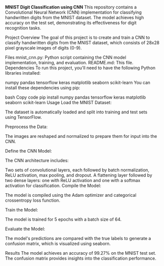 **MNIST Digit Classification using CNN**
This repository contains a Convolutional Neural Network (CNN) implementation for classifying handwritten digits from the MNIST dataset. The model achieves high accuracy on the test set, demonstrating its effectiveness for digit recognition tasks.

Project Overview
The goal of this project is to create and train a CNN to classify handwritten digits from the MNIST dataset, which consists of 28x28 pixel grayscale images of digits (0-9).

Files
mnist_cnn.py: Python script containing the CNN model implementation, training, and evaluation.
README.md: This file.
Dependencies
To run this project, you'll need to have the following Python libraries installed:

numpy
pandas
tensorflow
keras
matplotlib
seaborn
scikit-learn
You can install these dependencies using pip:

bash
Copy code
pip install numpy pandas tensorflow keras matplotlib seaborn scikit-learn
Usage
Load the MNIST Dataset:

The dataset is automatically loaded and split into training and test sets using TensorFlow.

Preprocess the Data:

The images are reshaped and normalized to prepare them for input into the CNN.

Define the CNN Model:

The CNN architecture includes:

Two sets of convolutional layers, each followed by batch normalization, ReLU activation, max pooling, and dropout.
A flattening layer followed by two dense layers: one with ReLU activation and one with a softmax activation for classification.
Compile the Model:

The model is compiled using the Adam optimizer and categorical crossentropy loss function.

Train the Model:

The model is trained for 5 epochs with a batch size of 64.

Evaluate the Model:

The model's predictions are compared with the true labels to generate a confusion matrix, which is visualized using seaborn.

Results
The model achieves an accuracy of 99.27% on the MNIST test set. The confusion matrix provides insights into the classification performance.

